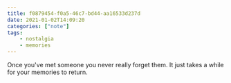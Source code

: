 ```yaml
---
title: f0879454-f0a5-46c7-bd44-aa16533d237d 
date: 2021-01-02T14:09:20 
categories: ["note"]
tags:
    - nostalgia
    - memories
---
```


Once you've met someone you never really forget them. It just takes a while for your memories to return.

